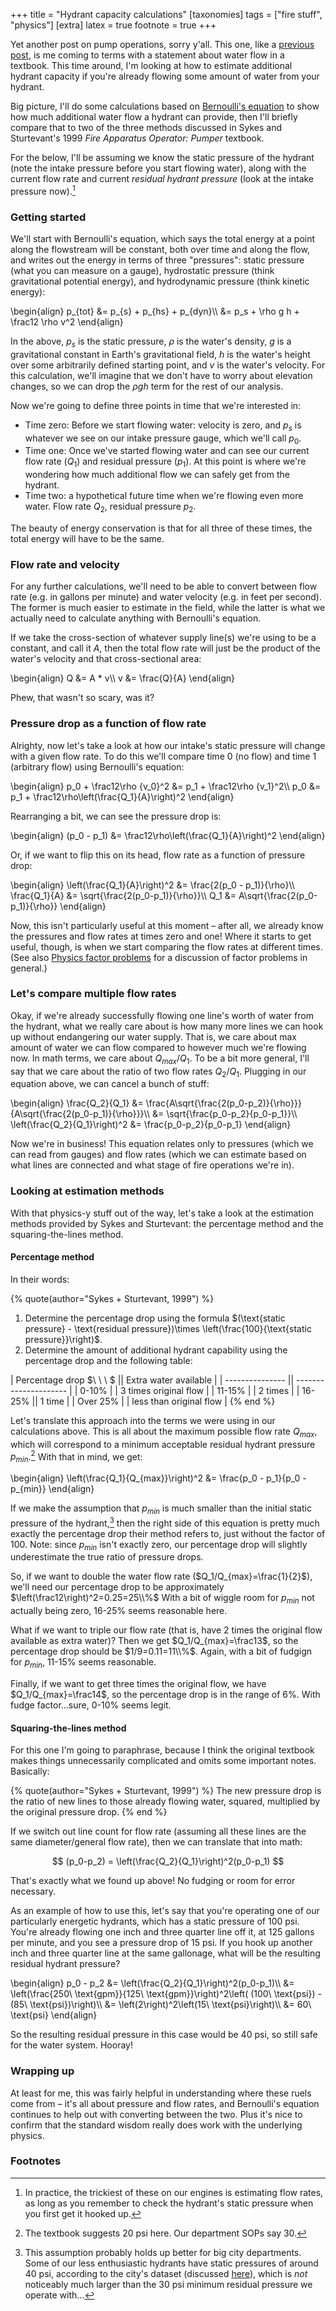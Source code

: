 +++
title = "Hydrant capacity calculations"
[taxonomies]
tags = ["fire stuff", "physics"]
[extra]
latex = true
footnote = true
+++

Yet another post on pump operations, sorry y'all. This one, like a
[previous post](/posts/head-pressure), is me coming to terms with a
statement about water flow in a textbook. This time around, I'm looking at
how to estimate additional hydrant capacity if you're already flowing some
amount of water from your hydrant.

Big picture, I'll do some calculations based on [Bernoulli's
equation](/posts/bernoulli-and-pressure) to show how much additional water
flow a hydrant can provide, then I'll briefly compare that to two of the
three methods discussed in Sykes and Sturtevant's 1999 *Fire Apparatus
Operator: Pumper* textbook.

<!-- more -->

For the below, I'll be assuming we know the static pressure of the hydrant
(note the intake pressure before you start flowing water), along with the
current flow rate and current *residual hydrant pressure* (look at the
intake pressure now).[^1]

### Getting started

We'll start with Bernoulli's equation, which says the total energy at a
point along the flowstream will be constant, both over time and along the
flow, and writes out the energy in terms of three "pressures": static
pressure (what you can measure on a gauge), hydrostatic pressure (think
gravitational potential energy), and hydrodynamic pressure (think kinetic
energy):

\begin{align}
p_{tot} &= p_{s} + p_{hs} + p_{dyn}\\\\
        &= p_s + \rho g h + \frac12 \rho v^2
\end{align}

In the above, $p_s$ is the static pressure, $\rho$ is the water's density,
$g$ is a gravitational constant in Earth's gravitational field, $h$ is the
water's height over some arbitrarily defined starting point, and $v$ is the
water's velocity. For this calculation, we'll imagine that we don't have to
worry about elevation changes, so we can drop the $\rho g h$ term for the
rest of our analysis.

Now we're going to define three points in time that we're interested in: 

* Time zero: Before we start flowing water: velocity is zero, and $p_s$ is
  whatever we see on our intake pressure gauge, which we'll call $p_0$.
* Time one: Once we've started flowing water and can see our current flow
    rate ($Q_1$) and residual pressure ($p_1$). At this point is where
    we're wondering how much additional flow we can safely get from the
    hydrant.
* Time two: a hypothetical future time when we're flowing even more water.
    Flow rate $Q_2$, residual pressure $p_2$.

The beauty of energy conservation is that for all three of these times, the
total energy will have to be the same.

### Flow rate and velocity
For any further calculations, we'll need to be able to convert between flow
rate (e.g. in gallons per minute) and water velocity (e.g. in feet per
second). The former is much easier to estimate in the field, while the
latter is what we actually need to calculate anything with Bernoulli's
equation.

If we take the cross-section of whatever supply line(s) we're
using to be a constant, and call it $A$, then the total flow rate will just
be the product of the water's velocity and that cross-sectional area:

\begin{align}
Q &= A * v\\\\
v &= \frac{Q}{A}
\end{align}

Phew, that wasn't so scary, was it?

### Pressure drop as a function of flow rate
Alrighty, now let's take a look at how our intake's static pressure will
change with a given flow rate. To do this we'll compare time 0 (no flow)
and time 1 (arbitrary flow) using Bernoulli's equation:

\begin{align}
p_0 + \frac12\rho {v_0}^2 &= p_1 + \frac12\rho {v_1}^2\\\\
p_0 &= p_1 + \frac12\rho\left(\frac{Q_1}{A}\right)^2
\end{align}

Rearranging a bit, we can see the pressure drop is:

\begin{align}
(p_0 - p_1) &= \frac12\rho\left(\frac{Q_1}{A}\right)^2
\end{align}

Or, if we want to flip this on its head, flow rate as a function of
pressure drop:

\begin{align}
\left(\frac{Q_1}{A}\right)^2 &= \frac{2(p_0 - p_1)}{\rho}\\\\
\frac{Q_1}{A} &= \sqrt{\frac{2(p_0-p_1)}{\rho}}\\\\
Q_1 &= A\sqrt{\frac{2(p_0-p_1)}{\rho}}
\end{align}

Now, this isn't particularly useful at this moment – after all, we already
know the pressures and flow rates at times zero and one! Where it starts to
get useful, though, is when we start comparing the flow rates at different
times. (See also [Physics factor problems](/posts/physics-factor-problems/)
for a discussion of factor problems in general.)

### Let's compare multiple flow rates
Okay, if we're already successfully flowing one line's worth of water from
the hydrant, what we really care about is how many more lines we can hook
up without endangering our water supply. That is, we care about max amount
of water we can flow compared to however much we're flowing now. In math
terms, we care about $Q_{max}/Q_1$. To be a bit more general, I'll say that
we care about the ratio of two flow rates $Q_2/Q_1$. Plugging in our
equation above, we can cancel a bunch of stuff:

\begin{align}
\frac{Q_2}{Q_1} &= \frac{A\sqrt{\frac{2(p_0-p_2)}{\rho}}}{A\sqrt{\frac{2(p_0-p_1)}{\rho}}}\\\\
    &= \sqrt{\frac{p_0-p_2}{p_0-p_1}}\\\\
\left(\frac{Q_2}{Q_1}\right)^2 &= \frac{p_0-p_2}{p_0-p_1}
\end{align}

Now we're in business! This equation relates only to pressures (which we
can read from gauges) and flow rates (which we can estimate based on what
lines are connected and what stage of fire operations we're in).

### Looking at estimation methods
With that physics-y stuff out of the way, let's take a look at the
estimation methods provided by Sykes and Sturtevant: the percentage method
and the squaring-the-lines method.

#### Percentage method
In their words:

{% quote(author="Sykes + Sturtevant, 1999") %}
1. Determine the percentage drop using the formula $(\text{static pressure} - \text{residual pressure})\times \left(\frac{100}{\text{static pressure}}\right)$.<br>
2. Determine the amount of additional hydrant capability using the
   percentage drop and the following table:

| Percentage drop $\ \ \ $ || Extra water available |
| --------------- || --------------------- |
| 0-10% | | 3 times original flow |
| 11-15% | | 2 times |
| 16-25%  || 1 time |
| Over 25% | | less than original flow |
{% end %}

Let's translate this approach into the terms we were using in our
calculations above. This is all about the maximum possible flow rate
$Q_{max}$, which will correspond to a minimum acceptable residual hydrant
pressure $p_{min}$.[^2] With that in mind, we get:

\begin{align}
\left(\frac{Q_1}{Q_{max}}\right)^2 &= \frac{p_0 - p_1}{p_0 - p_{min}}
\end{align}

If we make the assumption that $p_{min}$ is much smaller than the initial
static pressure of the hydrant,[^3] then the right side of this equation is
pretty much exactly the percentage drop their method refers to, just
without the factor of 100. Note: since $p_{min}$ isn't exactly zero, our
percentage drop will slightly underestimate the true ratio of pressure
drops.

So, if we want to double the water flow rate ($Q_1/Q_{max}=\frac{1}{2}$),
we'll need our percentage drop to be approximately
$\left(\frac12\right)^2=0.25=25\\%$ With a bit of wiggle room for $p_{min}$
not actually being zero, 16-25% seems reasonable here.

What if we want to triple our flow rate (that is, have 2 times the original
flow available as extra water)? Then we get $Q_1/Q_{max}=\frac13$, so the
percentage drop should be $1/9=0.11=11\\%$. Again, with a bit of fudgign
for $p_{min}$, 11-15% seems reasonable.

Finally, if we want to get three times the original flow, we have
$Q_1/Q_{max}=\frac14$, so the percentage drop is in the range of 6%. With
fudge factor...sure, 0-10% seems legit.

#### Squaring-the-lines method
For this one I'm going to paraphrase, because I think the original textbook
makes things unnecessarily complicated and omits some important notes.
Basically:

{% quote(author="Sykes + Sturtevant, 1999") %}
The new pressure drop is the ratio of new lines to those already flowing
water, squared, multiplied by the original pressure drop.
{% end %}

If we switch out line count for flow rate (assuming all these lines are the
same diameter/general flow rate), then we can translate that into math:

$$
(p_0-p_2) = \left(\frac{Q_2}{Q_1}\right)^2(p_0-p_1)
$$

That's exactly what we found up above! No fudging or room for error
necessary.

As an example of how to use this, let's say that you're operating one of
our particularly energetic hydrants, which has a static pressure of 100
psi. You're already flowing one inch and three quarter line off it, at 125
gallons per minute, and you see a pressure drop of 15 psi. If you hook up
another inch and three quarter line at the same gallonage, what will be the
resulting residual hydrant pressure?

\begin{align}
p_0 - p_2 &= \left(\frac{Q_2}{Q_1}\right)^2(p_0-p_1)\\\\
  &= \left(\frac{250\ \text{gpm}}{125\ \text{gpm}}\right)^2\left(
  (100\ \text{psi}) - (85\ \text{psi})\right)\\\\
  &= \left(2\right)^2\left(15\ \text{psi}\right)\\\\
  &= 60\ \text{psi}
\end{align}

So the resulting residual pressure in this case would be 40 psi, so still
safe for the water system. Hooray!

### Wrapping up
At least for me, this was fairly helpful in understanding where these ruels
come from – it's all about pressure and flow rates, and Bernoulli's
equation continues to help out with converting between the two. Plus it's
nice to confirm that the standard wisdom really does work with the
underlying physics.


### Footnotes

[^1]: In practice, the trickiest of these on our engines is estimating flow
rates, as long as you remember to check the hydrant's static pressure when
you first get it hooked up.

[^2]: The textbook suggests 20 psi here. Our department SOPs say 30.

[^3]: This assumption probably holds up better for big city departments.
  Some of our less enthusiastic hydrants have static pressures of around 40
  psi, according to the city's dataset (discussed
  [here](/posts/spatial-join)), which is *not* noticeably much larger than
  the 30 psi minimum residual pressure we operate with...
